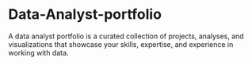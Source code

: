 # Data-Analyst-portfolio
A data analyst portfolio is a curated collection of projects, analyses, and visualizations that showcase your skills, expertise, and experience in working with data.
